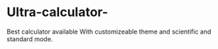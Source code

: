 # Ultra-calculator-
Best calculator available With customizeable theme and scientific and standard mode. 
